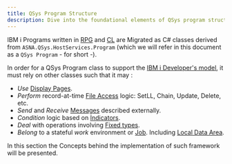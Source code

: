 ```yaml
---
title: QSys Program Structure
description: Dive into the foundational elements of QSys program structure with this detailed guide. Learn about the architecture, components, and best practices for organizing programs within the QSys environment, ensuring efficient management and scalability of your applications.
---
```


IBM i Programs written in [RPG](https://www.ibm.com/docs/en/i/7.2?topic=languages-rpg) and [CL](https://www.ibm.com/docs/en/i/7.2?topic=language-control-overview) are Migrated as C# classes derived from `ASNA.QSys.HostServices.Program` (which we will refer in this document as a `QSys Program` - for short -).

In order for a QSys Program class to support the [IBM i Developer's model](/concepts/background/ibmi-developer-model.html), it must rely on other classes such that it may :

- *Use* [Display Pages](/concepts/user-interface/qsys-expo-display-pages.html).
- *Perform* record-at-time [File Access](/concepts/program-structure/qsys-databasefile.html) logic: SetLL, Chain, Update, Delete, etc.
- *Send* and *Receive* [Messages](/concepts/program-structure/rpg-language-files.html) described externally.
- *Condition* logic based on [Indicators](/concepts/program-structure/rpg-language-files.html).
- *Deal* with operations involving [Fixed types](/concepts/program-structure/qsys-fixedtypes.html).
- *Belong* to a stateful *work* environment or [Job](/concepts/architecture/qsys-job.html). Including [Local Data Area](/concepts/architecture/qsys-job.html).

In this section the Concepts behind the implementation of such framework will be presented.